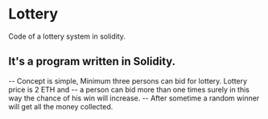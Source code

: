 # Lottery
Code of a lottery system in solidity. 

## It's a program written in Solidity. 
-- Concept is simple, Minimum three persons can bid for lottery. Lottery price is 2 ETH and 
-- a person can bid more than one times surely in this way the chance of his win will increase. 
-- After sometime a random winner will get all the money collected.


